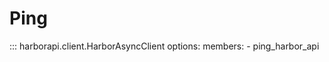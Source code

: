 # Ping

::: harborapi.client.HarborAsyncClient
    options:
        members:
        - ping_harbor_api
